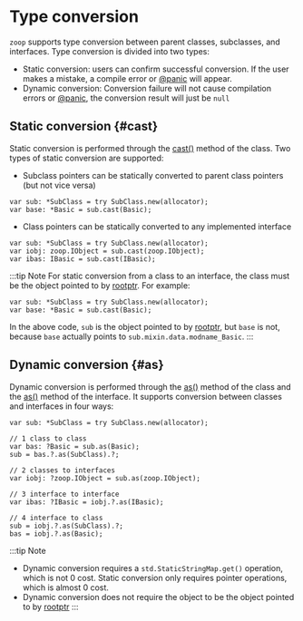 # Type conversion
`zoop` supports type conversion between parent classes, subclasses, and interfaces. Type conversion is divided into two types:
- Static conversion: users can confirm successful conversion. If the user makes a mistake, a compile error or [@panic](https://ziglang.org/documentation/0.13.0/#panic) will appear.
- Dynamic conversion: Conversion failure will not cause compilation errors or [@panic](https://ziglang.org/documentation/0.13.0/#panic), the conversion result will just be `null`

## Static conversion {#cast}
Static conversion is performed through the [cast()](../reference/class#cast) method of the class. Two types of static conversion are supported:
- Subclass pointers can be statically converted to parent class pointers (but not vice versa)
```zig
var sub: *SubClass = try SubClass.new(allocator);
var base: *Basic = sub.cast(Basic);
```
- Class pointers can be statically converted to any implemented interface
```zig
var sub: *SubClass = try SubClass.new(allocator);
var iobj: zoop.IObject = sub.cast(zoop.IObject);
var ibas: IBasic = sub.cast(IBasic);
```
:::tip Note
For static conversion from a class to an interface, the class must be the object pointed to by [rootptr](../reference/principle#term). For example:
```zig
var sub: *SubClass = try SubClass.new(allocator);
var base: *Basic = sub.cast(Basic);
```
In the above code, `sub` is the object pointed to by [rootptr](../reference/principle#term), but `base` is not, because `base` actually points to `sub.mixin.data.modname_Basic`.
:::
## Dynamic conversion {#as}
Dynamic conversion is performed through the [as()](../reference/class#as) method of the class and the [as()](../reference/iobject#as) method of the interface. It supports conversion between classes and interfaces in four ways:
```zig
var sub: *SubClass = try SubClass.new(allocator);

// 1 class to class
var bas: ?Basic = sub.as(Basic);
sub = bas.?.as(SubClass).?;

// 2 classes to interfaces
var iobj: ?zoop.IObject = sub.as(zoop.IObject);

// 3 interface to interface
var ibas: ?IBasic = iobj.?.as(IBasic);

// 4 interface to class
sub = iobj.?.as(SubClass).?;
bas = iobj.?.as(Basic);
```
:::tip Note
- Dynamic conversion requires a `std.StaticStringMap.get()` operation, which is not 0 cost. Static conversion only requires pointer operations, which is almost 0 cost.
- Dynamic conversion does not require the object to be the object pointed to by [rootptr](../reference/principle#term)
:::
